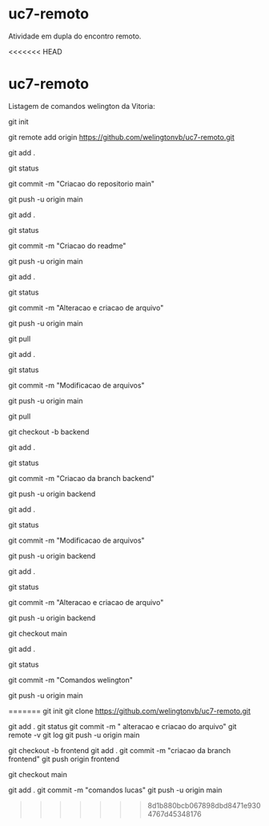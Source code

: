 # uc7-remoto
Atividade em dupla do encontro remoto.

<<<<<<< HEAD
# uc7-remoto

Listagem de comandos welington da Vitoria:

git init

git remote add origin https://github.com/welingtonvb/uc7-remoto.git

git add . 

git status

git commit -m "Criacao do repositorio main"

git push -u origin main

git add . 

git status

git commit -m "Criacao do readme"

git push -u origin main

git add . 

git status

git commit -m "Alteracao e criacao de arquivo"

git push -u origin main

git pull

git add . 

git status

git commit -m "Modificacao de arquivos"

git push -u origin main

git pull

git checkout -b backend

git add . 

git status

git commit -m "Criacao da branch backend"

git push -u origin backend

git add . 

git status

git commit -m "Modificacao de arquivos"

git push -u origin backend

git add . 

git status

git commit -m "Alteracao e criacao de arquivo"

git push -u origin backend

git checkout main

git add . 

git status

git commit -m "Comandos welington"

git push -u origin main

=======
git init
git clone https://github.com/welingtonvb/uc7-remoto.git


git add .
git status
git commit -m " alteracao e criacao do arquivo"
git remote -v
git log
git push -u origin main

git checkout -b frontend
git add .
git commit -m "criacao da branch frontend"
git push origin frontend

git checkout main

git add .
git commit -m "comandos lucas"
git push -u origin main



>>>>>>> 8d1b880bcb067898dbd8471e9304767d45348176
